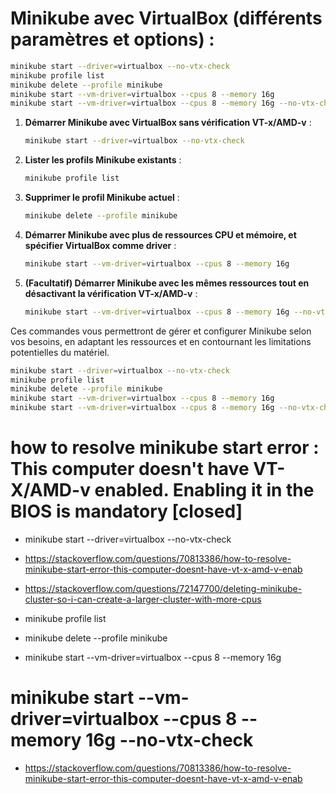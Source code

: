 # Minikube avec VirtualBox (différents paramètres et options) :

```bash
minikube start --driver=virtualbox --no-vtx-check
minikube profile list
minikube delete --profile minikube
minikube start --vm-driver=virtualbox --cpus 8 --memory 16g
minikube start --vm-driver=virtualbox --cpus 8 --memory 16g --no-vtx-check
```

1. **Démarrer Minikube avec VirtualBox sans vérification VT-x/AMD-v** :
   ```bash
   minikube start --driver=virtualbox --no-vtx-check
   ```

2. **Lister les profils Minikube existants** :
   ```bash
   minikube profile list
   ```

3. **Supprimer le profil Minikube actuel** :
   ```bash
   minikube delete --profile minikube
   ```

4. **Démarrer Minikube avec plus de ressources CPU et mémoire, et spécifier VirtualBox comme driver** :
   ```bash
   minikube start --vm-driver=virtualbox --cpus 8 --memory 16g
   ```

5. **(Facultatif) Démarrer Minikube avec les mêmes ressources tout en désactivant la vérification VT-x/AMD-v** :
   ```bash
   minikube start --vm-driver=virtualbox --cpus 8 --memory 16g --no-vtx-check
   ```

Ces commandes vous permettront de gérer et configurer Minikube selon vos besoins, en adaptant les ressources et en contournant les limitations potentielles du matériel.

```bash
minikube start --driver=virtualbox --no-vtx-check
minikube profile list
minikube delete --profile minikube
minikube start --vm-driver=virtualbox --cpus 8 --memory 16g
minikube start --vm-driver=virtualbox --cpus 8 --memory 16g --no-vtx-check
```



# how to resolve minikube start error : This computer doesn't have VT-X/AMD-v enabled. Enabling it in the BIOS is mandatory [closed]

- minikube start --driver=virtualbox --no-vtx-check
- https://stackoverflow.com/questions/70813386/how-to-resolve-minikube-start-error-this-computer-doesnt-have-vt-x-amd-v-enab
- https://stackoverflow.com/questions/72147700/deleting-minikube-cluster-so-i-can-create-a-larger-cluster-with-more-cpus


- minikube profile list
- minikube delete --profile minikube
- minikube start --vm-driver=virtualbox --cpus 8 --memory 16g
# minikube start --vm-driver=virtualbox --cpus 8 --memory 16g  --no-vtx-check
- https://stackoverflow.com/questions/70813386/how-to-resolve-minikube-start-error-this-computer-doesnt-have-vt-x-amd-v-enab


